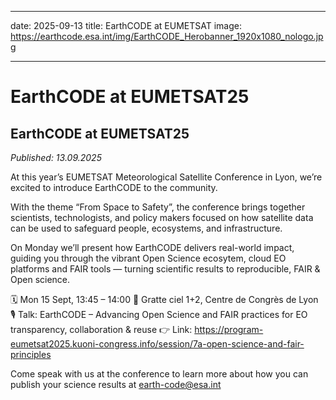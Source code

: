 
---
date: 2025-09-13
title: EarthCODE at EUMETSAT
image: https://earthcode.esa.int/img/EarthCODE_Herobanner_1920x1080_nologo.jpg

---

# EarthCODE at EUMETSAT25 <!--{ as="img" mode="hero" src="https://earthcode.esa.int/img/EarthCODE_Herobanner_1920x1080_nologo.jpg" }-->

## EarthCODE at EUMETSAT25
*Published: 13.09.2025*

At this year’s EUMETSAT Meteorological Satellite Conference in Lyon, we’re excited to introduce EarthCODE to the community.

With the theme “From Space to Safety”, the conference brings together scientists, technologists, and policy makers focused on how satellite data can be used to safeguard people, ecosystems, and infrastructure.

On Monday we’ll present how EarthCODE delivers real-world impact, guiding you through the vibrant Open Science ecosytem, cloud EO platforms and FAIR tools — turning scientific results to reproducible, FAIR & Open science.

🗓 Mon 15 Sept, 13:45 – 14:00
 📍 Gratte ciel 1+2, Centre de Congrès de Lyon
 🎙 Talk: EarthCODE – Advancing Open Science and FAIR practices for EO transparency, collaboration & reuse
👉 Link: https://program-eumetsat2025.kuoni-congress.info/session/7a-open-science-and-fair-principles


Come speak with us at the conference to learn more about how you can publish your science results at earth-code@esa.int
        